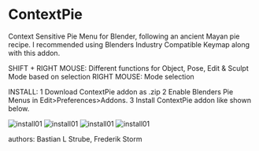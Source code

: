 # ContextPie
Context Sensitive Pie Menu for Blender, following an ancient Mayan pie recipe.
I recommended using Blenders Industry Compatible Keymap along with this addon.

SHIFT + RIGHT MOUSE:
    Different functions for Object, Pose, Edit & Sculpt Mode based on selection
RIGHT MOUSE:
    Mode selection

INSTALL:
1   Download ContextPie addon as .zip
2   Enable Blenders Pie Menus in Edit>Preferences>Addons.
3   Install ContextPie addon like shown below.

![install01](https://github.com/bastianlstrube/ContextPie/blob/main/docs/ContextPie_Tutorial01.png?raw=true)
![install01](https://github.com/bastianlstrube/ContextPie/blob/main/docs/ContextPie_Tutorial02.png?raw=true)
![install01](https://github.com/bastianlstrube/ContextPie/blob/main/docs/ContextPie_Tutorial03.png?raw=true)
![install01](https://github.com/bastianlstrube/ContextPie/blob/main/docs/ContextPie_Tutorial04.png?raw=true)



authors:		Bastian L Strube, Frederik Storm

